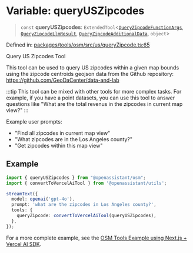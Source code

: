 # Variable: queryUSZipcodes

> `const` **queryUSZipcodes**: `ExtendedTool`\<[`QueryZipcodeFunctionArgs`](../type-aliases/QueryZipcodeFunctionArgs.md), [`QueryZipcodeLlmResult`](../type-aliases/QueryZipcodeLlmResult.md), [`QueryZipcodeAdditionalData`](../type-aliases/QueryZipcodeAdditionalData.md), `object`\>

Defined in: [packages/tools/osm/src/us/queryZipcode.ts:65](https://github.com/GeoDaCenter/openassistant/blob/dc72d81a35cf8e46295657303846fbb4ad891993/packages/tools/osm/src/us/queryZipcode.ts#L65)

Query US Zipcodes Tool

This tool can be used to query US zipcodes within a given map bounds using the zipcode centroids geojson data from the Github repository: https://github.com/GeoDaCenter/data-and-lab

:::tip
This tool can be mixed with other tools for more complex tasks. For example, if you have a point datasets, you can use this tool
to answer questions like "What are the total revenus in the zipcodes in current map view?"
:::

Example user prompts:
- "Find all zipcodes in current map view"
- "What zipcodes are in the Los Angeles county?"
- "Get zipcodes within this map view"

## Example

```typescript
import { queryUSZipcodes } from "@openassistant/osm";
import { convertToVercelAiTool } from '@openassistant/utils';

streamText({
  model: openai('gpt-4o'),
  prompt: 'what are the zipcodes in Los Angeles county?',
  tools: {
    queryZipcode: convertToVercelAiTool(queryUSZipcodes),
  },
});
```

For a more complete example, see the [OSM Tools Example using Next.js + Vercel AI SDK](https://github.com/openassistant/openassistant/tree/main/examples/vercel_osm_example).
